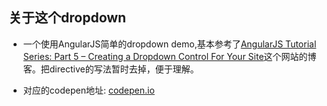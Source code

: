 ## 关于这个dropdown

- 一个使用AngularJS简单的dropdown demo,基本参考了[AngularJS Tutorial Series: Part 5 – Creating a Dropdown Control For Your Site](https://www.codementor.io/angularjs/tutorial/create-dropdown-control)这个网站的博客。把directive的写法暂时去掉，便于理解。

- 对应的codepen地址: [codepen.io](http://codepen.io/magicgua/pen/bZjyyV)
